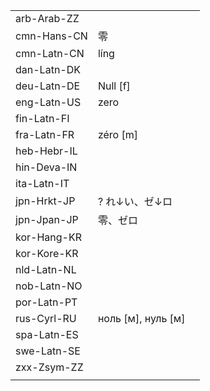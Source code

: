 | | | |
|-|-|-|
| arb-Arab-ZZ |  |  |
| cmn-Hans-CN | 零 |  |
| cmn-Latn-CN | líng |  |
| dan-Latn-DK |  |  |
| deu-Latn-DE | Null [f] |  |
| eng-Latn-US | zero |  |
| fin-Latn-FI |  |  |
| fra-Latn-FR | zéro [m] |  |
| heb-Hebr-IL |  |  |
| hin-Deva-IN |  |  |
| ita-Latn-IT |  |  |
| jpn-Hrkt-JP | ? れ↓い、ゼ↓ロ |  |
| jpn-Jpan-JP | 零、ゼロ |  |
| kor-Hang-KR |  |  |
| kor-Kore-KR |  |  |
| nld-Latn-NL |  |  |
| nob-Latn-NO |  |  |
| por-Latn-PT |  |  |
| rus-Cyrl-RU | ноль [м], нуль [м] |  |
| spa-Latn-ES |  |  |
| swe-Latn-SE |  |  |
| zxx-Zsym-ZZ |  |  |
|  |  |  |
